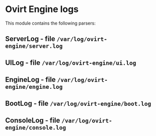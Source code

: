 Ovirt Engine logs
=================

This module contains the following parsers:

ServerLog - file ``/var/log/ovirt-engine/server.log``
-----------------------------------------------------
UILog - file ``/var/log/ovirt-engine/ui.log``
---------------------------------------------
EngineLog - file ``/var/log/ovirt-engine/engine.log``
-----------------------------------------------------
BootLog - file ``/var/log/ovirt-engine/boot.log``
-------------------------------------------------
ConsoleLog - file ``/var/log/ovirt-engine/console.log``
-------------------------------------------------------